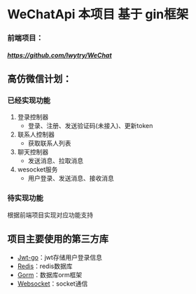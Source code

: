 # WeChatApi 本项目 基于 gin框架
### 前端项目：
##### https://github.com/lwytry/WeChat

## 高仿微信计划：
### 已经实现功能
1. 登录控制器
    * 登录、注册、发送验证码(未接入)、更新token
2. 联系人控制器
    * 获取联系人列表
3. 聊天控制器
    * 发送消息、拉取消息
4. wesocket服务
    * 用户登录、发送消息、接收消息
### 待实现功能
根据前端项目实现对应功能支持
## 项目主要使用的第三方库
* [Jwt-go](https://github.com/dgrijalva/jwt-go)：jwt存储用户登录信息
* [Redis](https://github.com/gomodule/redigo)：redis数据库
* [Gorm](https://github.com/jinzhu/gorm)：数据库orm框架
* [Websocket](https://github.com/gorilla/websocket)：socket通信